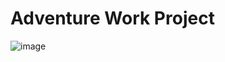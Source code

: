 # Adventure Work Project

![image](https://github.com/user-attachments/assets/1b6be763-4a10-4e43-8ec7-693863ddad16)

